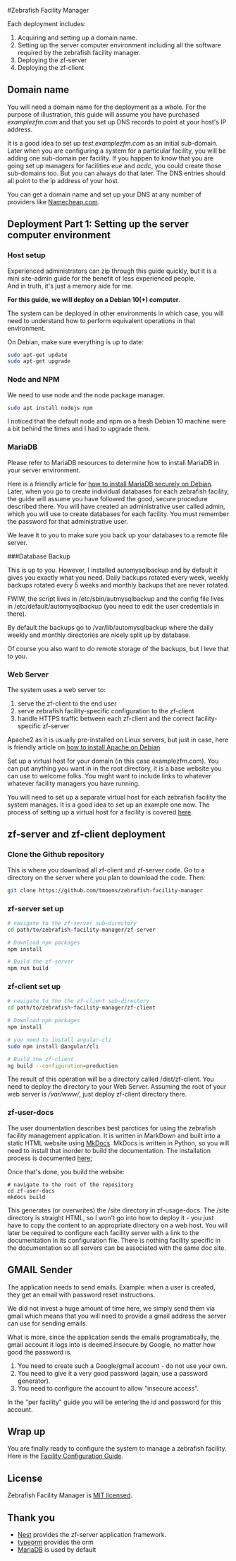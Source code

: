 #Zebrafish Facility Manager

Each deployment includes:
1. Acquiring and setting up a domain name.
1. Setting up the server computer environment including all the software required
by the zebrafish facility manager.
1. Deploying the zf-server
1. Deploying the zf-client


## Domain name

You will need a domain name for the deployment as a whole. 
For the purpose of illustration, this guide will assume you have 
purchased _examplezfm.com_ and that you set up DNS records to point
at your host's IP address.

It is a good idea to set up _test.examplezfm.com_ as an initial sub-domain.
Later when you are configuring a system for a particular facility, you will be
adding one sub-domain per facility.  If you happen to know that you are going set up
managers for facilities _eue_ and _acdc_, you could create those sub-domains too.
But you can always do that later.
The DNS entries should all point to the ip address of your host.

You can get a domain name and set up your DNS at any number of providers like
[Namecheap.com](https://namecheap.com).

## Deployment Part 1:  Setting up the server computer environment
### Host setup
Experienced administrators can zip through this guide quickly, but it is
a mini site-admin guide for the benefit of less experienced people.  
And in truth, it's just a memory aide for me.

**For this guide, we will deploy on a Debian 10(+) computer**.

The system can be deployed in other environments in which case, you will need to
understand how to perform equivalent operations in that environment.

On Debian, make sure everything is up to date:
```bash
sudo apt-get update
sudo apt-get upgrade
```
### Node and NPM

We need to use node and the node package manager.
```bash
sudo apt install nodejs npm
```
I noticed that the default node and npm on a fresh Debian 10 machine were a bit behind the times
and I had to upgrade them.

### MariaDB

Please refer to MariaDB resources to determine how to install MariaDB in your server
environment.

Here is a friendly article for [how to install MariaDB securely on 
Debian](https://www.digitalocean.com/community/tutorials/how-to-install-mariadb-on-debian-10).
Later, when you go to create individual databases for each zebrafish facility, the guide will assume
you have followed the good, secure procedure described there.  You will have created an administrative
user called admin, which you will use to create  databases for each facility.
You must remember the password for that administrative user.

We leave it to you to make sure you back up your databases to a remote file server.

###Database Backup

This is up to you.
However, I installed automysqlbackup and by default it gives you exactly what you need.
Daily backups rotated every week, weekly backups rotated every 5 weeks and monthly backups
that are never rotated.

FWIW, the script lives in /etc/sbin/autmysqlbackup and the config file lives in
/etc/default/automysqlbackup (you need to edit the user credentials in there).

By default the backups go to /var/lib/automysqlbackup where the daily weekly and monthly
directories are nicely split up by database.

Of course you also want to do remote storage of the backups, but I leve that to you.

### Web Server

The system uses a web server to:
1. serve the zf-client to the end user
1. serve zebrafish facility-specific configuration to the zf-client
1. handle HTTPS traffic between each zf-client and the correct facility-specific zf-server

Apache2 as it is usually pre-installed on Linux servers, but just in case, here is friendly 
article on [how to install Apache on
Debian](https://www.digitalocean.com/community/tutorials/how-to-install-the-apache-web-server-on-debian-10)

Set up a virtual host for your domain (in this case examplezfm.com).  You can put anything you want in
in the root directory, it is a base website you can use to welcome folks.  You might want
to include links to whatever whatever facility managers you have running.

You will need to set up a separate virtual host for each zebrafish facility the system manages.
It is a good idea to set up an example one now.
The process of setting up a virtual host for a facility is covered [here](Apache.md).

## zf-server and zf-client deployment

### Clone the Github repository

This is where you download all zf-client and zf-server code.
Go to a directory on the server where you plan to download the code. Then:
```bash
git clone https://github.com/tmoens/zebrafish-facility-manager
```

### zf-server set up

```bash
# navigate to the zf-server sub-directory
cd path/to/zebrafish-facility-manager/zf-server

# Download npm packages
npm install

# Build the zf-server
npm run build
```

### zf-client set up

```bash 
# navigate to the the zf-client sub-directory
cd path/to/zebrafish-facility-manager/zf-client

# Download npm packages
npm install

# you need to install angular-cli
sudo npm install @angular/cli

# Build the zf-client
ng build --configuration=production
```

The result of this operation will be a directory called /dist/zf-client.
You need to deploy the directory to your Web Server.  Assuming the
root of your web server is _/var/www/_, just deploy zf-client directory there.

### zf-user-docs

The user doumentation describes best parctices for using the zebrafish facility management application.
It is written in MarkDown and built into a static HTML website using [MkDocs](https://mkdocs.org).
MkDocs is written in Python, so you will need to install that inorder to build the documentation.
The installation process is documented [here](https://mkdocs.org/#installation);

Once that's done, you build the website:

```shell
# navigate to the root of the repository
cd zf-user-docs
mkdocs build
```

This generates (or overwrites) the /site directory in zf-usage-docs.
The /site directory is straight HTML, so I won't go into how to deploy
it - you just have to copy the content to an appropriate directory
on a web host.
You will later be required to configure each facility server with a link
to the documentation in its configuration file.
There is nothing facility specific in the documentation so all servers
can be associated with the same doc site.

## GMAIL Sender

The application needs to send emails. Example:
when a user is created, they get an email with password reset instructions.

We did not invest a huge amount of time here, we simply send them via gmail which
means that you will need to provide a gmail address the server can use for sending
emails.

What is more, since the application sends the emails programatically, the gmail account
it logs into is deemed insecure by Google, no matter how good the password is.

1. You need to create such a Google/gmail account - do not use your own.
1. You need to give it a very good password (again, use a password generator).
1. You need to configure the account to allow "insecure access".

In the "per facility" guide you will be entering the id and password for this account.

## Wrap up

You are finally ready to configure the system to manage a zebrafish facility.
Here is the [Facility Configuration Guide](PerFacility.md). 

## License

  Zebrafish Facility Manager is [MIT licensed](LICENSE).
  
## Thank you

- [Nest](https://github.com/nestjs/nest) provides the zf-server application framework.
- [typeorm](https://typeorm.delightful.studio/) provides the orm
- [MariaDB](https://mariadb.com/) is used by default

